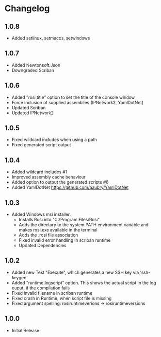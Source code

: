 # Changelog

## 1.0.8
- Added setlinux, setmacos, setwindows

## 1.0.7
- Added Newtonsoft.Json
- Downgraded Scriban

## 1.0.6
- Added "rosi.title" option to set the title of the console window
- Force inclusion of supplied assemblies (IPNetwork2, YamlDotNet)
- Updated Scriban
- Updated IPNetwork2

## 1.0.5
- Fixed wildcard includes when using a path
- Fixed generated script output

## 1.0.4
- Added wildcard includes #1
- Improved assembly cache behaviour
- Added option to output the generated scripts #6
- Added YamlDotNet https://github.com/aaubry/YamlDotNet

## 1.0.3
- Added Windows msi installer.
  - Installs Rosi into "C:\Program Files\Rosi\"
  - Adds the directory to the system PATH environment variable and makes rosi.exe available in the terminal
  - Adds the .rosi file association
  - Fixed invalid error handling in scriban runtime
  - Updated Dependencies

## 1.0.2
- Added new Test "Execute", which generates a new SSH key via 'ssh-keygen' 
- Added "runtime.logscript" option. This shows the actual script in the log ouput, if the compilation fails
- Fixed invalid filename in scriban runtime
- Fixed crash in Runtime, when script file is missing
- Fixed argument spelling: rosiruntimeverions -> rosiruntimeversions

## 1.0.0
- Initial Release
